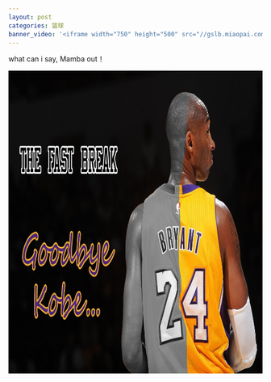 ```yaml
---
layout: post
categories: 篮球 
banner_video: '<iframe width="750" height="500" src="//gslb.miaopai.com/stream/rDoom367qbDe0uBbDPfVHQ__.mp4" frameborder="0" allowfullscreen></iframe>'
---
```


what can i say, Mamba out！

<img src="/assets/images/kobe.jpg" width="800" height="600"  /> 




